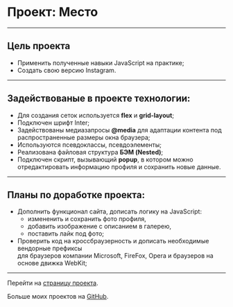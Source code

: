 # Проект: Место
------  

## Цель проекта  
* Применить полученные навыки JavaScript на практике;
* Создать свою версию Instagram.
------  

## Задействованые в проекте технологии:
* Для создания сеток используется **flex** и **grid-layout**;  
* Подключен шрифт Inter;
* Задействованы медиазапросы **@media** для адаптации контента под распространенные размеры окна браузера;
* Используются псевдоклассы, псевдоэлементы;
* Реализована файловая структура **БЭМ (Nested)**;
* Подключен скрипт, вызывающий **popup**, в котором можно отредактировать информацию профиля и сохранить новые данные.  
------

## Планы по доработке проекта:
* Дополнить функционал сайта, дописать логику на JavaScript: 
    * измененить и сохранить фото профиля, 
    * добавить изображение с описанием в галерею, 
    * поставить лайк под фото;
* Проверить код на кроссбраузерность и дописать необходимые вендорные префиксы  
для браузеров компании Microsoft, FireFox, Opera и браузеров на основе движка WebKit;
------

Перейти на [страницу проекта](https://sergeyladorski.github.io/mesto/).

Больше моих проектов на [GitHub](https://github.com/sergeyladorski).
